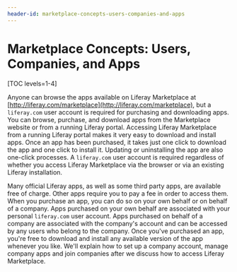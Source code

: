 ```yaml
---
header-id: marketplace-concepts-users-companies-and-apps
---
```


# Marketplace Concepts: Users, Companies, and Apps

[TOC levels=1-4]

Anyone can browse the apps available on Liferay Marketplace at
[http://liferay.com/marketplace](http://liferay.com/marketplace), but a
`liferay.com` user account is required for purchasing and downloading apps.
You can browse, purchase, and download apps from the Marketplace website or
from a running Liferay portal. Accessing Liferay Marketplace from a running
Liferay portal makes it very easy to download and install apps. Once an app has
been purchased, it takes just one click to download the app and one click to
install it. Updating or uninstalling the app are also one-click processes. A
`liferay.com` user account is required regardless of whether you access Liferay
Marketplace via the browser or via an existing Liferay installation.

Many official Liferay apps, as well as some third party apps, are available free
of charge. Other apps require you to pay a fee in order to access them. When you
purchase an app, you can do so on your own behalf or on behalf of a company.
Apps purchased on your own behalf are associated with your personal
`liferay.com` user account. Apps purchased on behalf of a company are associated
with the company's account and can be accessed by any users who belong to the
company. Once you've purchased an app, you're free to download and install any
available version of the app whenever you like. We'll explain how to set up a
company account, manage company apps and join companies after we discuss how to
access Liferay Marketplace.
